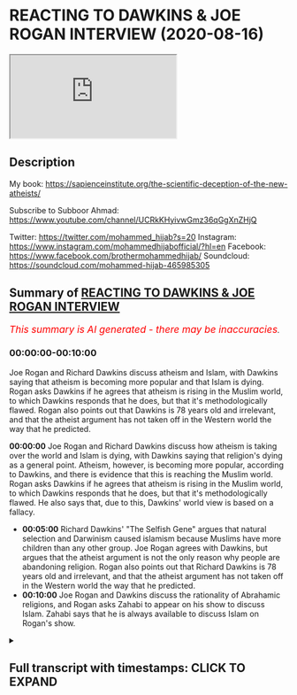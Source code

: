 # REACTING TO DAWKINS & JOE ROGAN INTERVIEW (2020-08-16)

<iframe loading='lazy' allow='autoplay' src='https://www.youtube.com/embed/fbgnaA6t588'></iframe>

## Description

My book: <https://sapienceinstitute.org/the-scientific-deception-of-the-new-atheists/>

Subscribe to Subboor Ahmad:
<https://www.youtube.com/channel/UCRkKHyivwGmz36qGgXnZHjQ>

Twitter: <https://twitter.com/mohammed_hijab?s=20>
Instagram: <https://www.instagram.com/mohammedhijabofficial/?hl=en>
Facebook: <https://www.facebook.com/brothermohammedhijab/>
Soundcloud: <https://soundcloud.com/mohammed-hijab-465985305>

## Summary of [REACTING TO DAWKINS & JOE ROGAN INTERVIEW](https://www.youtube.com/watch?v=fbgnaA6t588)

*<span style="color:red; font-size:125%">This summary is AI generated - there may be inaccuracies</span>. [](/)*

### <a onclick="modifyYTiframeseektime('0')">00:00:00-00:10:00</a>

Joe Rogan and Richard Dawkins discuss atheism and Islam, with Dawkins saying that atheism is becoming more popular and that Islam is dying. Rogan asks Dawkins if he agrees that atheism is rising in the Muslim world, to which Dawkins responds that he does, but that it's methodologically flawed. Rogan also points out that Dawkins is 78 years old and irrelevant, and that the atheist argument has not taken off in the Western world the way that he predicted.

**<a onclick="modifyYTiframeseektime('0')">00:00:00</a>** Joe Rogan and Richard Dawkins discuss how atheism is taking over the world and Islam is dying, with Dawkins saying that religion's dying as a general point. Atheism, however, is becoming more popular, according to Dawkins, and there is evidence that this is reaching the Muslim world. Rogan asks Dawkins if he agrees that atheism is rising in the Muslim world, to which Dawkins responds that he does, but that it's methodologically flawed. He also says that, due to this, Dawkins' world view is based on a fallacy.

* **<a onclick="modifyYTiframeseektime('300')">00:05:00</a>** Richard Dawkins' "The Selfish Gene" argues that natural selection and Darwinism caused islamism because Muslims have more children than any other group. Joe Rogan agrees with Dawkins, but argues that the atheist argument is not the only reason why people are abandoning religion. Rogan also points out that Richard Dawkins is 78 years old and irrelevant, and that the atheist argument has not taken off in the Western world the way that he predicted.
* **<a onclick="modifyYTiframeseektime('600')">00:10:00</a>** Joe Rogan and Dawkins discuss the rationality of Abrahamic religions, and Rogan asks Zahabi to appear on his show to discuss Islam. Zahabi says that he is always available to discuss Islam on Rogan's show.

<details><summary><h2>Full transcript with timestamps: CLICK TO EXPAND</h2></summary>

<a onclick="modifyYTiframeseektime('0')">0:00:00</a> [Music]  
<a onclick="modifyYTiframeseektime('5')">0:00:05</a> assalamu alaikum today we're going to be  
<a onclick="modifyYTiframeseektime('8')">0:00:08</a> responding to  
<a onclick="modifyYTiframeseektime('9')">0:00:09</a> joe rogan and richard dawkins talking  
<a onclick="modifyYTiframeseektime('11')">0:00:11</a> about how islam and religion is dying  
<a onclick="modifyYTiframeseektime('14')">0:00:14</a> and atheism is taking over the world  
<a onclick="modifyYTiframeseektime('18')">0:00:18</a> is there any evidence that that is  
<a onclick="modifyYTiframeseektime('20')">0:00:20</a> reaching the muslim world as well  
<a onclick="modifyYTiframeseektime('22')">0:00:22</a> and that people are well as i was saying  
<a onclick="modifyYTiframeseektime('24')">0:00:24</a> um uh  
<a onclick="modifyYTiframeseektime('25')">0:00:25</a> the the the downloads of of  
<a onclick="modifyYTiframeseektime('29')">0:00:29</a> my books have been encouraging we have  
<a onclick="modifyYTiframeseektime('31')">0:00:31</a> this thing called cfi has a thing called  
<a onclick="modifyYTiframeseektime('32')">0:00:32</a> the translation project  
<a onclick="modifyYTiframeseektime('34')">0:00:34</a> so in this clip dawkins says religion's  
<a onclick="modifyYTiframeseektime('37')">0:00:37</a> dying  
<a onclick="modifyYTiframeseektime('37')">0:00:37</a> as a general point would you agree with  
<a onclick="modifyYTiframeseektime('39')">0:00:39</a> that well  
<a onclick="modifyYTiframeseektime('41')">0:00:41</a> first of all we'd have to be very clear  
<a onclick="modifyYTiframeseektime('42')">0:00:42</a> about how we define religion  
<a onclick="modifyYTiframeseektime('44')">0:00:44</a> okay in terms of atheism actually  
<a onclick="modifyYTiframeseektime('45')">0:00:45</a> becoming more popular  
<a onclick="modifyYTiframeseektime('47')">0:00:47</a> or the kind of atheism which richard  
<a onclick="modifyYTiframeseektime('49')">0:00:49</a> dawkins himself espouses  
<a onclick="modifyYTiframeseektime('51')">0:00:51</a> as i mentioned in my book which is free  
<a onclick="modifyYTiframeseektime('53')">0:00:53</a> to download the book is called the  
<a onclick="modifyYTiframeseektime('55')">0:00:55</a> scientific deception of the new atheists  
<a onclick="modifyYTiframeseektime('57')">0:00:57</a> that's a very subtle plugin yes yes you  
<a onclick="modifyYTiframeseektime('59')">0:00:59</a> can put it you can see in the  
<a onclick="modifyYTiframeseektime('60')">0:01:00</a> description box  
<a onclick="modifyYTiframeseektime('62')">0:01:02</a> but i've referenced in that book it's  
<a onclick="modifyYTiframeseektime('64')">0:01:04</a> very small very very small booklet  
<a onclick="modifyYTiframeseektime('65')">0:01:05</a> really  
<a onclick="modifyYTiframeseektime('66')">0:01:06</a> that you can download free of charge um  
<a onclick="modifyYTiframeseektime('69')">0:01:09</a> all of the demographic data indicates  
<a onclick="modifyYTiframeseektime('71')">0:01:11</a> that most people in the west  
<a onclick="modifyYTiframeseektime('74')">0:01:14</a> according to pew research 90 percent of  
<a onclick="modifyYTiframeseektime('76')">0:01:16</a> people still believe in a higher power  
<a onclick="modifyYTiframeseektime('78')">0:01:18</a> according to linda woodhead only 5.5  
<a onclick="modifyYTiframeseektime('81')">0:01:21</a> of people believe in the strident  
<a onclick="modifyYTiframeseektime('83')">0:01:23</a> atheism that richard dawkins believes  
<a onclick="modifyYTiframeseektime('86')">0:01:26</a> in which is actually quite interestingly  
<a onclick="modifyYTiframeseektime('88')">0:01:28</a> from a british perspective  
<a onclick="modifyYTiframeseektime('90')">0:01:30</a> the same number of people amount of  
<a onclick="modifyYTiframeseektime('92')">0:01:32</a> people that are muslim in this country  
<a onclick="modifyYTiframeseektime('94')">0:01:34</a> so there's about the same amount of  
<a onclick="modifyYTiframeseektime('96')">0:01:36</a> muslims in this country as there are  
<a onclick="modifyYTiframeseektime('98')">0:01:38</a> atheists yeah strengthen atheists of  
<a onclick="modifyYTiframeseektime('102')">0:01:42</a> richard dawkins kind so here dawkins  
<a onclick="modifyYTiframeseektime('104')">0:01:44</a> he's basically saying look guys  
<a onclick="modifyYTiframeseektime('106')">0:01:46</a> i can tell you atheism is rising in the  
<a onclick="modifyYTiframeseektime('108')">0:01:48</a> muslim world  
<a onclick="modifyYTiframeseektime('109')">0:01:49</a> and islam is dying because people are  
<a onclick="modifyYTiframeseektime('111')">0:01:51</a> downloading my book  
<a onclick="modifyYTiframeseektime('113')">0:01:53</a> a really rigorous scientific argument  
<a onclick="modifyYTiframeseektime('115')">0:01:55</a> isn't it  
<a onclick="modifyYTiframeseektime('116')">0:01:56</a> well it's methodologically flawed from a  
<a onclick="modifyYTiframeseektime('118')">0:01:58</a> demographic and sociological perspective  
<a onclick="modifyYTiframeseektime('120')">0:02:00</a> not least because the religious  
<a onclick="modifyYTiframeseektime('123')">0:02:03</a> switching  
<a onclick="modifyYTiframeseektime('124')">0:02:04</a> cannot and has not been sociologically  
<a onclick="modifyYTiframeseektime('126')">0:02:06</a> identified by downloads  
<a onclick="modifyYTiframeseektime('128')">0:02:08</a> of the atheistic uh of atheists we can  
<a onclick="modifyYTiframeseektime('130')">0:02:10</a> say after 9 11  
<a onclick="modifyYTiframeseektime('131')">0:02:11</a> millions of people say they downloaded  
<a onclick="modifyYTiframeseektime('133')">0:02:13</a> the quran because they're like okay  
<a onclick="modifyYTiframeseektime('134')">0:02:14</a> what's this about  
<a onclick="modifyYTiframeseektime('135')">0:02:15</a> yeah does that mean they automatically  
<a onclick="modifyYTiframeseektime('136')">0:02:16</a> became muslim yeah exactly  
<a onclick="modifyYTiframeseektime('138')">0:02:18</a> i mean first of all 13 million people  
<a onclick="modifyYTiframeseektime('140')">0:02:20</a> might have downloaded the book but it  
<a onclick="modifyYTiframeseektime('142')">0:02:22</a> doesn't mean all of them number one read  
<a onclick="modifyYTiframeseektime('143')">0:02:23</a> it and number two agreed with it  
<a onclick="modifyYTiframeseektime('145')">0:02:25</a> or it could be actually it could be a  
<a onclick="modifyYTiframeseektime('146')">0:02:26</a> vaccination right because  
<a onclick="modifyYTiframeseektime('148')">0:02:28</a> the book has such weak arguments like  
<a onclick="modifyYTiframeseektime('150')">0:02:30</a> michael roos says  
<a onclick="modifyYTiframeseektime('151')">0:02:31</a> um i'm embarrassed to be an atheist  
<a onclick="modifyYTiframeseektime('153')">0:02:33</a> because of this book right this book  
<a onclick="modifyYTiframeseektime('155')">0:02:35</a> makes me embarrassed  
<a onclick="modifyYTiframeseektime('156')">0:02:36</a> and uh you know he makes the conflation  
<a onclick="modifyYTiframeseektime('158')">0:02:38</a> between between metaphysical naturalism  
<a onclick="modifyYTiframeseektime('160')">0:02:40</a> and methodological naturalism there's  
<a onclick="modifyYTiframeseektime('162')">0:02:42</a> fallacies pointed out  
<a onclick="modifyYTiframeseektime('163')">0:02:43</a> by eliot sober by massimo piglucci  
<a onclick="modifyYTiframeseektime('167')">0:02:47</a> yes by michael roos by all these people  
<a onclick="modifyYTiframeseektime('169')">0:02:49</a> right so it could be that muslim  
<a onclick="modifyYTiframeseektime('171')">0:02:51</a> picks up the book and is like okay this  
<a onclick="modifyYTiframeseektime('173')">0:02:53</a> is atheism is about  
<a onclick="modifyYTiframeseektime('175')">0:02:55</a> uh actually it's quite poor and then  
<a onclick="modifyYTiframeseektime('176')">0:02:56</a> they're like i'll never touch atheism  
<a onclick="modifyYTiframeseektime('178')">0:02:58</a> again maybe  
<a onclick="modifyYTiframeseektime('178')">0:02:58</a> he's spreading islamism in the muslim  
<a onclick="modifyYTiframeseektime('181')">0:03:01</a> world absolutely because a lot of the  
<a onclick="modifyYTiframeseektime('182')">0:03:02</a> time when people want to increase their  
<a onclick="modifyYTiframeseektime('183')">0:03:03</a> cultural capital by  
<a onclick="modifyYTiframeseektime('185')">0:03:05</a> learning about new ideas of the west  
<a onclick="modifyYTiframeseektime('187')">0:03:07</a> which is obviously  
<a onclick="modifyYTiframeseektime('188')">0:03:08</a> the um demographic heartland of  
<a onclick="modifyYTiframeseektime('191')">0:03:11</a> the new atheist movement it doesn't it  
<a onclick="modifyYTiframeseektime('194')">0:03:14</a> that  
<a onclick="modifyYTiframeseektime('194')">0:03:14</a> sometimes actually acts as a counter  
<a onclick="modifyYTiframeseektime('196')">0:03:16</a> current yeah  
<a onclick="modifyYTiframeseektime('197')">0:03:17</a> people think oh this if this is what  
<a onclick="modifyYTiframeseektime('199')">0:03:19</a> it's about then we have nothing to do  
<a onclick="modifyYTiframeseektime('200')">0:03:20</a> with it  
<a onclick="modifyYTiframeseektime('201')">0:03:21</a> absolutely but in terms of recent  
<a onclick="modifyYTiframeseektime('203')">0:03:23</a> history i mean we should look at is the  
<a onclick="modifyYTiframeseektime('204')">0:03:24</a> fact that in the 60s and 70s  
<a onclick="modifyYTiframeseektime('206')">0:03:26</a> uh in countries like the countries that  
<a onclick="modifyYTiframeseektime('208')">0:03:28</a> he mentioned iran and egypt  
<a onclick="modifyYTiframeseektime('210')">0:03:30</a> the countries that he mentions in  
<a onclick="modifyYTiframeseektime('212')">0:03:32</a> countries like those you'll find that  
<a onclick="modifyYTiframeseektime('213')">0:03:33</a> there's been a movement from  
<a onclick="modifyYTiframeseektime('215')">0:03:35</a> uh pan arabism or nationalism and  
<a onclick="modifyYTiframeseektime('218')">0:03:38</a> secularism towards  
<a onclick="modifyYTiframeseektime('220')">0:03:40</a> yeah towards islam religiosity  
<a onclick="modifyYTiframeseektime('223')">0:03:43</a> practicing observance of the religion  
<a onclick="modifyYTiframeseektime('225')">0:03:45</a> and that's visible i mean for anyone who  
<a onclick="modifyYTiframeseektime('227')">0:03:47</a> just sees pictures  
<a onclick="modifyYTiframeseektime('228')">0:03:48</a> okay i'm not saying that's the only  
<a onclick="modifyYTiframeseektime('230')">0:03:50</a> yemen afghanistan  
<a onclick="modifyYTiframeseektime('232')">0:03:52</a> all these areas they were secular and  
<a onclick="modifyYTiframeseektime('233')">0:03:53</a> communist in terms of even dress code i  
<a onclick="modifyYTiframeseektime('235')">0:03:55</a> mean  
<a onclick="modifyYTiframeseektime('236')">0:03:56</a> the dress code has shifted completely  
<a onclick="modifyYTiframeseektime('237')">0:03:57</a> look at pictures of egypt in the 1670s  
<a onclick="modifyYTiframeseektime('239')">0:03:59</a> look at pictures of iran  
<a onclick="modifyYTiframeseektime('241')">0:04:01</a> women were probably wearing miniskirts  
<a onclick="modifyYTiframeseektime('243')">0:04:03</a> and these kind of things now  
<a onclick="modifyYTiframeseektime('244')">0:04:04</a> there's a big chunk of the population  
<a onclick="modifyYTiframeseektime('246')">0:04:06</a> yeah in egypt where it's not compulsory  
<a onclick="modifyYTiframeseektime('249')">0:04:09</a> i mean no one's going to get attacked if  
<a onclick="modifyYTiframeseektime('250')">0:04:10</a> did it  
<a onclick="modifyYTiframeseektime('251')">0:04:11</a> that that observed the hijab that  
<a onclick="modifyYTiframeseektime('253')">0:04:13</a> masajid mosques have increased  
<a onclick="modifyYTiframeseektime('255')">0:04:15</a> um i mean even from a from a from an  
<a onclick="modifyYTiframeseektime('258')">0:04:18</a> internet  
<a onclick="modifyYTiframeseektime('259')">0:04:19</a> data point perspective we look at google  
<a onclick="modifyYTiframeseektime('261')">0:04:21</a> trends we look at the  
<a onclick="modifyYTiframeseektime('263')">0:04:23</a> duat or those individuals who call to  
<a onclick="modifyYTiframeseektime('265')">0:04:25</a> islam and their sermons  
<a onclick="modifyYTiframeseektime('267')">0:04:27</a> and their preaching has become extremely  
<a onclick="modifyYTiframeseektime('269')">0:04:29</a> popular especially in the  
<a onclick="modifyYTiframeseektime('270')">0:04:30</a> after 2000 so all the data points  
<a onclick="modifyYTiframeseektime('274')">0:04:34</a> that we can look at and tangibly see  
<a onclick="modifyYTiframeseektime('276')">0:04:36</a> indicate there's been a trajectory move  
<a onclick="modifyYTiframeseektime('278')">0:04:38</a> towards  
<a onclick="modifyYTiframeseektime('279')">0:04:39</a> religiosity rather than the opposite so  
<a onclick="modifyYTiframeseektime('281')">0:04:41</a> he says he's very hopeful  
<a onclick="modifyYTiframeseektime('282')">0:04:42</a> right he's very hopeful of atheism  
<a onclick="modifyYTiframeseektime('285')">0:04:45</a> basically taking over  
<a onclick="modifyYTiframeseektime('286')">0:04:46</a> but i have this question and i don't  
<a onclick="modifyYTiframeseektime('289')">0:04:49</a> know if you thought about this but  
<a onclick="modifyYTiframeseektime('290')">0:04:50</a> uh atheists in general they don't really  
<a onclick="modifyYTiframeseektime('294')">0:04:54</a> have many kids  
<a onclick="modifyYTiframeseektime('295')">0:04:55</a> muslims have a lot of kids and dawkins  
<a onclick="modifyYTiframeseektime('298')">0:04:58</a> entire world view is based on  
<a onclick="modifyYTiframeseektime('299')">0:04:59</a> pondarwanism and the ultimate rationale  
<a onclick="modifyYTiframeseektime('301')">0:05:01</a> according to him in the selfish gene is  
<a onclick="modifyYTiframeseektime('303')">0:05:03</a> the preservation of our genes  
<a onclick="modifyYTiframeseektime('304')">0:05:04</a> reproduction and survival so  
<a onclick="modifyYTiframeseektime('306')">0:05:06</a> could it be that natural selection  
<a onclick="modifyYTiframeseektime('308')">0:05:08</a> darwinism actually causes islamism  
<a onclick="modifyYTiframeseektime('311')">0:05:11</a> because muslims actually have the most  
<a onclick="modifyYTiframeseektime('312')">0:05:12</a> amount of children as you know  
<a onclick="modifyYTiframeseektime('314')">0:05:14</a> and islam is growing faster than actual  
<a onclick="modifyYTiframeseektime('316')">0:05:16</a> the world population is the fastest  
<a onclick="modifyYTiframeseektime('318')">0:05:18</a> growing demographic  
<a onclick="modifyYTiframeseektime('319')">0:05:19</a> so is it possible that that's why islam  
<a onclick="modifyYTiframeseektime('322')">0:05:22</a> is growing and that's why  
<a onclick="modifyYTiframeseektime('324')">0:05:24</a> his hope that atheism is going to  
<a onclick="modifyYTiframeseektime('326')">0:05:26</a> actually prevail is going to fail  
<a onclick="modifyYTiframeseektime('327')">0:05:27</a> because of the theory that he proposed  
<a onclick="modifyYTiframeseektime('328')">0:05:28</a> to believe in  
<a onclick="modifyYTiframeseektime('329')">0:05:29</a> i'll leave that to you because i think  
<a onclick="modifyYTiframeseektime('331')">0:05:31</a> you're that you're the expert on on  
<a onclick="modifyYTiframeseektime('332')">0:05:32</a> issues to do with darwinism but  
<a onclick="modifyYTiframeseektime('334')">0:05:34</a> what i think is that richard dawkins has  
<a onclick="modifyYTiframeseektime('338')">0:05:38</a> delusions of grandeur yeah in his one of  
<a onclick="modifyYTiframeseektime('340')">0:05:40</a> his interviews with the  
<a onclick="modifyYTiframeseektime('342')">0:05:42</a> sun he was asked do you think you're  
<a onclick="modifyYTiframeseektime('343')">0:05:43</a> winning or something that effect and he  
<a onclick="modifyYTiframeseektime('345')">0:05:45</a> says yes we're winning  
<a onclick="modifyYTiframeseektime('346')">0:05:46</a> nothing of the information that we have  
<a onclick="modifyYTiframeseektime('349')">0:05:49</a> from pew research on apostasy which by  
<a onclick="modifyYTiframeseektime('352')">0:05:52</a> the way is methodologically flawed  
<a onclick="modifyYTiframeseektime('353')">0:05:53</a> because they  
<a onclick="modifyYTiframeseektime('354')">0:05:54</a> they in they they interview like 30 or  
<a onclick="modifyYTiframeseektime('357')">0:05:57</a> um iranians  
<a onclick="modifyYTiframeseektime('361')">0:06:01</a> who don't speak english as a first  
<a onclick="modifyYTiframeseektime('362')">0:06:02</a> language and don't represent the bulk of  
<a onclick="modifyYTiframeseektime('363')">0:06:03</a> muslims in america  
<a onclick="modifyYTiframeseektime('364')">0:06:04</a> but even if we look at that and we look  
<a onclick="modifyYTiframeseektime('366')">0:06:06</a> at other data points like the the japan  
<a onclick="modifyYTiframeseektime('369')">0:06:09</a> study on dao and so on we'll find that  
<a onclick="modifyYTiframeseektime('371')">0:06:11</a> really darwinian  
<a onclick="modifyYTiframeseektime('372')">0:06:12</a> arguments which is really the thrust of  
<a onclick="modifyYTiframeseektime('374')">0:06:14</a> his of his book right  
<a onclick="modifyYTiframeseektime('376')">0:06:16</a> as being darwinian the darwinian  
<a onclick="modifyYTiframeseektime('378')">0:06:18</a> mechanism replaces the god's thesis  
<a onclick="modifyYTiframeseektime('380')">0:06:20</a> really that's what he's trying to argue  
<a onclick="modifyYTiframeseektime('382')">0:06:22</a> is not one of the reasons why  
<a onclick="modifyYTiframeseektime('386')">0:06:26</a> people are leaving religion if it is a  
<a onclick="modifyYTiframeseektime('388')">0:06:28</a> reason if if there is a reason  
<a onclick="modifyYTiframeseektime('390')">0:06:30</a> i think in your research you were trying  
<a onclick="modifyYTiframeseektime('392')">0:06:32</a> to in your book uh  
<a onclick="modifyYTiframeseektime('393')">0:06:33</a> you're basically talking about moral  
<a onclick="modifyYTiframeseektime('396')">0:06:36</a> issues yes yeah that being the cause  
<a onclick="modifyYTiframeseektime('398')">0:06:38</a> not not not exactly in terms of if if  
<a onclick="modifyYTiframeseektime('401')">0:06:41</a> there's an intellectual reason which is  
<a onclick="modifyYTiframeseektime('402')">0:06:42</a> not always the case people leaving islam  
<a onclick="modifyYTiframeseektime('404')">0:06:44</a> for example or even christianity  
<a onclick="modifyYTiframeseektime('406')">0:06:46</a> in the case of islam it's usually  
<a onclick="modifyYTiframeseektime('407')">0:06:47</a> morality yeah which is not the exclusive  
<a onclick="modifyYTiframeseektime('410')">0:06:50</a> property of the new atheist argument  
<a onclick="modifyYTiframeseektime('412')">0:06:52</a> well actually they don't have a  
<a onclick="modifyYTiframeseektime('414')">0:06:54</a> um justification for morality in first  
<a onclick="modifyYTiframeseektime('416')">0:06:56</a> place exactly right and that's that's  
<a onclick="modifyYTiframeseektime('418')">0:06:58</a> something else  
<a onclick="modifyYTiframeseektime('418')">0:06:58</a> in the sense that they make these  
<a onclick="modifyYTiframeseektime('419')">0:06:59</a> arguments against religion but so do  
<a onclick="modifyYTiframeseektime('421')">0:07:01</a> other people  
<a onclick="modifyYTiframeseektime('422')">0:07:02</a> many different people who are not new  
<a onclick="modifyYTiframeseektime('423')">0:07:03</a> atheists christians can make arguments  
<a onclick="modifyYTiframeseektime('425')">0:07:05</a> against islamic morality  
<a onclick="modifyYTiframeseektime('426')">0:07:06</a> uh liberal secularists can make  
<a onclick="modifyYTiframeseektime('428')">0:07:08</a> arguments as they  
<a onclick="modifyYTiframeseektime('429')">0:07:09</a> we wouldn't be able to pinpoint whether  
<a onclick="modifyYTiframeseektime('432')">0:07:12</a> their arguments  
<a onclick="modifyYTiframeseektime('434')">0:07:14</a> for islam using morality is the exact or  
<a onclick="modifyYTiframeseektime('436')">0:07:16</a> the reason for the for the switching  
<a onclick="modifyYTiframeseektime('438')">0:07:18</a> do you see what i mean yeah there is  
<a onclick="modifyYTiframeseektime('440')">0:07:20</a> that and you can also sort of argue that  
<a onclick="modifyYTiframeseektime('441')">0:07:21</a> you know he's talking about  
<a onclick="modifyYTiframeseektime('443')">0:07:23</a> atheism taking off in the muslim world  
<a onclick="modifyYTiframeseektime('445')">0:07:25</a> but has it  
<a onclick="modifyYTiframeseektime('446')">0:07:26</a> even really taken off in the western  
<a onclick="modifyYTiframeseektime('448')">0:07:28</a> world because the soviet union  
<a onclick="modifyYTiframeseektime('450')">0:07:30</a> you know they had this massive atheism  
<a onclick="modifyYTiframeseektime('451')">0:07:31</a> project for decades  
<a onclick="modifyYTiframeseektime('453')">0:07:33</a> and when they collapsed people went back  
<a onclick="modifyYTiframeseektime('454')">0:07:34</a> to religion we're finding  
<a onclick="modifyYTiframeseektime('456')">0:07:36</a> new age paganism we're finding these  
<a onclick="modifyYTiframeseektime('458')">0:07:38</a> spiritual movements  
<a onclick="modifyYTiframeseektime('459')">0:07:39</a> rising all across europe rising all  
<a onclick="modifyYTiframeseektime('461')">0:07:41</a> across north america  
<a onclick="modifyYTiframeseektime('462')">0:07:42</a> so it's not even working here why would  
<a onclick="modifyYTiframeseektime('464')">0:07:44</a> it be working in the muslim world well  
<a onclick="modifyYTiframeseektime('466')">0:07:46</a> looking at new atheism  
<a onclick="modifyYTiframeseektime('467')">0:07:47</a> new atheism in particular people like  
<a onclick="modifyYTiframeseektime('469')">0:07:49</a> richard dawkins people like sam harris  
<a onclick="modifyYTiframeseektime('471')">0:07:51</a> and when we look at the the interaction  
<a onclick="modifyYTiframeseektime('473')">0:07:53</a> or the engagement or the numbers  
<a onclick="modifyYTiframeseektime('475')">0:07:55</a> because joe rogan used that term the  
<a onclick="modifyYTiframeseektime('477')">0:07:57</a> metrics the actual internet metrics  
<a onclick="modifyYTiframeseektime('480')">0:08:00</a> with uh for example 10 years ago 15  
<a onclick="modifyYTiframeseektime('483')">0:08:03</a> years ago to now  
<a onclick="modifyYTiframeseektime('484')">0:08:04</a> you'll realize that actually people are  
<a onclick="modifyYTiframeseektime('486')">0:08:06</a> losing interest in their arguments  
<a onclick="modifyYTiframeseektime('487')">0:08:07</a> it's like old arguments that have been  
<a onclick="modifyYTiframeseektime('490')">0:08:10</a> regurgitated  
<a onclick="modifyYTiframeseektime('492')">0:08:12</a> yeah meaning of life and nihilism and  
<a onclick="modifyYTiframeseektime('494')">0:08:14</a> you know these are these people are  
<a onclick="modifyYTiframeseektime('495')">0:08:15</a> irrelevant  
<a onclick="modifyYTiframeseektime('496')">0:08:16</a> yeah i mean richard dawkins is a 78 year  
<a onclick="modifyYTiframeseektime('499')">0:08:19</a> old man  
<a onclick="modifyYTiframeseektime('500')">0:08:20</a> who now has produced a book called is  
<a onclick="modifyYTiframeseektime('503')">0:08:23</a> this your new target now  
<a onclick="modifyYTiframeseektime('504')">0:08:24</a> no no he's not he's not a target because  
<a onclick="modifyYTiframeseektime('506')">0:08:26</a> really and truly  
<a onclick="modifyYTiframeseektime('507')">0:08:27</a> he's an irrelevant person i mean we have  
<a onclick="modifyYTiframeseektime('509')">0:08:29</a> to be honest 78 years old  
<a onclick="modifyYTiframeseektime('511')">0:08:31</a> has just produced a book i'm not going  
<a onclick="modifyYTiframeseektime('513')">0:08:33</a> to even name the title  
<a onclick="modifyYTiframeseektime('514')">0:08:34</a> and if you compare the hits that he has  
<a onclick="modifyYTiframeseektime('517')">0:08:37</a> on that book and  
<a onclick="modifyYTiframeseektime('518')">0:08:38</a> we've used google trends to do so before  
<a onclick="modifyYTiframeseektime('520')">0:08:40</a> and after compared to the god delusion  
<a onclick="modifyYTiframeseektime('522')">0:08:42</a> you realize that it's not even one-fifth  
<a onclick="modifyYTiframeseektime('524')">0:08:44</a> the amount of interest that he got  
<a onclick="modifyYTiframeseektime('525')">0:08:45</a> before  
<a onclick="modifyYTiframeseektime('526')">0:08:46</a> yeah so people are not interested  
<a onclick="modifyYTiframeseektime('528')">0:08:48</a> anymore they've heard what he has to say  
<a onclick="modifyYTiframeseektime('529')">0:08:49</a> some people were convinced who probably  
<a onclick="modifyYTiframeseektime('531')">0:08:51</a> were agnostic in the first place  
<a onclick="modifyYTiframeseektime('533')">0:08:53</a> uh but most people are not and his  
<a onclick="modifyYTiframeseektime('536')">0:08:56</a> broken record arguments are just  
<a onclick="modifyYTiframeseektime('538')">0:08:58</a> becoming a thing of the past they're  
<a onclick="modifyYTiframeseektime('539')">0:08:59</a> gonna go to the dustbin  
<a onclick="modifyYTiframeseektime('541')">0:09:01</a> of uh history really so what about this  
<a onclick="modifyYTiframeseektime('544')">0:09:04</a> joe guy i mean he's just nodding along  
<a onclick="modifyYTiframeseektime('546')">0:09:06</a> like you know one of those puppets and  
<a onclick="modifyYTiframeseektime('548')">0:09:08</a> you know he's also  
<a onclick="modifyYTiframeseektime('550')">0:09:10</a> been trying to promote atheism a lot i  
<a onclick="modifyYTiframeseektime('551')">0:09:11</a> mean do do you see him as an atheist  
<a onclick="modifyYTiframeseektime('553')">0:09:13</a> evangelist as well  
<a onclick="modifyYTiframeseektime('555')">0:09:15</a> i don't know if he's an evangelist i  
<a onclick="modifyYTiframeseektime('556')">0:09:16</a> actually mentioned joe rogan in my book  
<a onclick="modifyYTiframeseektime('558')">0:09:18</a> as a point of comparison to show the  
<a onclick="modifyYTiframeseektime('560')">0:09:20</a> irrelevance of people like richard  
<a onclick="modifyYTiframeseektime('561')">0:09:21</a> dawkins  
<a onclick="modifyYTiframeseektime('562')">0:09:22</a> oh interesting yeah i mentioned him in  
<a onclick="modifyYTiframeseektime('563')">0:09:23</a> some of the the the um  
<a onclick="modifyYTiframeseektime('566')">0:09:26</a> the internet data that i picked up  
<a onclick="modifyYTiframeseektime('567')">0:09:27</a> because he's he's a cultural figure now  
<a onclick="modifyYTiframeseektime('569')">0:09:29</a> and i think he is an influencer and i  
<a onclick="modifyYTiframeseektime('571')">0:09:31</a> think he is extremely relevant  
<a onclick="modifyYTiframeseektime('573')">0:09:33</a> like comparing joe rogan with uh richard  
<a onclick="modifyYTiframeseektime('575')">0:09:35</a> dawkins  
<a onclick="modifyYTiframeseektime('576')">0:09:36</a> is like comparing michael jackson with  
<a onclick="modifyYTiframeseektime('579')">0:09:39</a> uh  
<a onclick="modifyYTiframeseektime('580')">0:09:40</a> i don't know one of these people who  
<a onclick="modifyYTiframeseektime('581')">0:09:41</a> have started a youtube channel smiles  
<a onclick="modifyYTiframeseektime('582')">0:09:42</a> agenda or something  
<a onclick="modifyYTiframeseektime('583')">0:09:43</a> yeah yeah for example yeah exactly  
<a onclick="modifyYTiframeseektime('587')">0:09:47</a> but so the point i'm making is that um  
<a onclick="modifyYTiframeseektime('590')">0:09:50</a> joe rogan though he's an atheist and  
<a onclick="modifyYTiframeseektime('593')">0:09:53</a> for the most part he's just brought  
<a onclick="modifyYTiframeseektime('595')">0:09:55</a> atheists into his podcast he's spoken to  
<a onclick="modifyYTiframeseektime('597')">0:09:57</a> sam harris box and richard dawkins  
<a onclick="modifyYTiframeseektime('599')">0:09:59</a> he he's engaged with ben shapiro  
<a onclick="modifyYTiframeseektime('603')">0:10:03</a> you know softly on judaism he's not  
<a onclick="modifyYTiframeseektime('606')">0:10:06</a> really had someone who  
<a onclick="modifyYTiframeseektime('607')">0:10:07</a> represents the religion an abrahamic  
<a onclick="modifyYTiframeseektime('609')">0:10:09</a> religion  
<a onclick="modifyYTiframeseektime('611')">0:10:11</a> talk to talk them through their  
<a onclick="modifyYTiframeseektime('612')">0:10:12</a> rationale which is why we say it's very  
<a onclick="modifyYTiframeseektime('615')">0:10:15</a> important that  
<a onclick="modifyYTiframeseektime('616')">0:10:16</a> you know uh that he calls someone you  
<a onclick="modifyYTiframeseektime('618')">0:10:18</a> know to  
<a onclick="modifyYTiframeseektime('619')">0:10:19</a> to his podcast who is a muslim and uh  
<a onclick="modifyYTiframeseektime('621')">0:10:21</a> we're always here our service is always  
<a onclick="modifyYTiframeseektime('623')">0:10:23</a> uh  
<a onclick="modifyYTiframeseektime('623')">0:10:23</a> absolutely so as you heard from hijab  
<a onclick="modifyYTiframeseektime('625')">0:10:25</a> for us zahabi we really ask you to make  
<a onclick="modifyYTiframeseektime('627')">0:10:27</a> sure you turn up  
<a onclick="modifyYTiframeseektime('628')">0:10:28</a> again on the joe rogan show yes and do a  
<a onclick="modifyYTiframeseektime('631')">0:10:31</a> good job of representing  
<a onclick="modifyYTiframeseektime('632')">0:10:32</a> islam he did last time martial  
</details>

